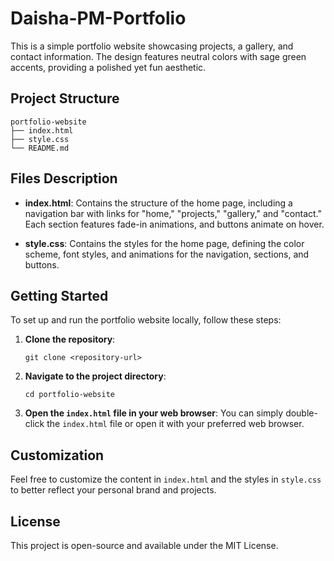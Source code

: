 # Daisha-PM-Portfolio

This is a simple portfolio website showcasing projects, a gallery, and contact information. The design features neutral colors with sage green accents, providing a polished yet fun aesthetic.

## Project Structure

```
portfolio-website
├── index.html
├── style.css
└── README.md
```

## Files Description

- **index.html**: Contains the structure of the home page, including a navigation bar with links for "home," "projects," "gallery," and "contact." Each section features fade-in animations, and buttons animate on hover.

- **style.css**: Contains the styles for the home page, defining the color scheme, font styles, and animations for the navigation, sections, and buttons.

## Getting Started

To set up and run the portfolio website locally, follow these steps:

1. **Clone the repository**:
   ```
   git clone <repository-url>
   ```

2. **Navigate to the project directory**:
   ```
   cd portfolio-website
   ```

3. **Open the `index.html` file in your web browser**:
   You can simply double-click the `index.html` file or open it with your preferred web browser.

## Customization

Feel free to customize the content in `index.html` and the styles in `style.css` to better reflect your personal brand and projects.

## License

This project is open-source and available under the MIT License.